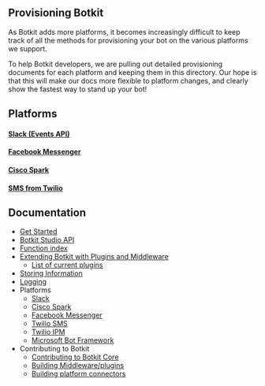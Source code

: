 ## Provisioning Botkit
As Botkit adds more platforms, it becomes increasingly difficult to keep track of all the methods for provisioning your bot on the various platforms we support. 

To help Botkit developers, we are pulling out detailed provisioning documents for each platform and keeping them in this directory. Our hope is that this will make our docs more flexible to platform changes, and clearly show the fastest way to stand up your bot!

## Platforms

#### [Slack (Events API)](slack-events-api.md)

#### [Facebook Messenger](facebook_messenger.md)

#### [Cisco Spark](cisco-spark.md)

#### [SMS from Twilio](twiliosms.md)


## Documentation

* [Get Started](../../readme.md)
* [Botkit Studio API](../readme-studio.md)
* [Function index](../readme.md#developing-with-botkit)
* [Extending Botkit with Plugins and Middleware](../middleware.md)
  * [List of current plugins](../readme-middlewares.md)
* [Storing Information](../storage.md)
* [Logging](../logging.md)
* Platforms
  * [Slack](../readme-slack.md)
  * [Cisco Spark](../readme-ciscospark.md)
  * [Facebook Messenger](../readme-facebook.md)
  * [Twilio SMS](https://../readme-twiliosms.md)
  * [Twilio IPM](https://../readme-twilioipm.md)
  * [Microsoft Bot Framework](../readme-botframework.md)
* Contributing to Botkit
  * [Contributing to Botkit Core](../../CONTRIBUTING.md)
  * [Building Middleware/plugins](../howto/build_middleware.md)
  * [Building platform connectors](../howto/build_connector.md)
